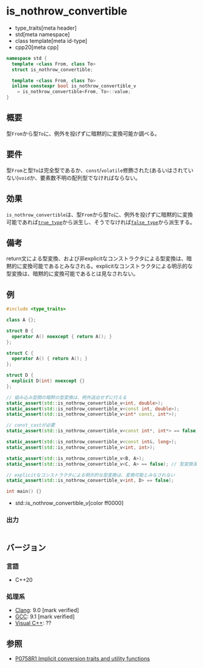 # is_nothrow_convertible
* type_traits[meta header]
* std[meta namespace]
* class template[meta id-type]
* cpp20[meta cpp]

```cpp
namespace std {
  template <class From, class To>
  struct is_nothrow_convertible;

  template <class From, class To>
  inline constexpr bool is_nothrow_convertible_v
    = is_nothrow_convertible<From, To>::value;
}
```

## 概要
型`From`から型`To`に、例外を投げずに暗黙的に変換可能か調べる。


## 要件
型`From`と型`To`は完全型であるか、`const`/`volatile`修飾された(あるいはされていない)`void`か、要素数不明の配列型でなければならない。


## 効果
`is_nothrow_convertible`は、型`From`から型`To`に、例外を投げずに暗黙的に変換可能であれば[`true_type`](true_type.md)から派生し、そうでなければ[`false_type`](false_type.md)から派生する。


## 備考
return文による型変換、および非explicitなコンストラクタによる型変換は、暗黙的に変換可能であるとみなされる。explicitなコンストラクタによる明示的な型変換は、暗黙的に変換可能であるとは見なされない。


## 例
```cpp example
#include <type_traits>

class A {};

struct B {
  operator A() noexcept { return A(); }
};

struct C {
  operator A() { return A(); }
};

struct D {
  explicit D(int) noexcept {}
};

// 組み込み型間の暗黙の型変換は、例外送出せずに行える
static_assert(std::is_nothrow_convertible_v<int, double>);
static_assert(std::is_nothrow_convertible_v<const int, double>);
static_assert(std::is_nothrow_convertible_v<int* const, int*>);

// const_castが必要
static_assert(std::is_nothrow_convertible_v<const int*, int*> == false);

static_assert(std::is_nothrow_convertible_v<const int&, long>);
static_assert(std::is_nothrow_convertible_v<int, int>);

static_assert(std::is_nothrow_convertible_v<B, A>);
static_assert(std::is_nothrow_convertible_v<C, A> == false); // 型変換演算子がnoexcept(false)

// explicitなコンストラクタによる明示的な型変換は、変換可能とみなされない
static_assert(std::is_nothrow_convertible_v<int, D> == false);

int main() {}
```
* std::is_nothrow_convertible_v[color ff0000]

### 出力
```
```

## バージョン
### 言語
- C++20

### 処理系
- [Clang](/implementation.md#clang): 9.0 [mark verified]
- [GCC](/implementation.md#gcc): 9.1 [mark verified]
- [Visual C++](/implementation.md#visual_cpp): ??


## 参照
- [P0758R1 Implicit conversion traits and utility functions](http://www.open-std.org/jtc1/sc22/wg21/docs/papers/2018/p0758r1.html)
